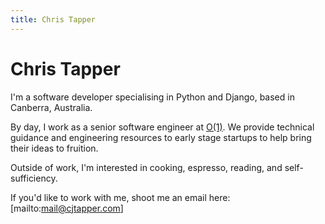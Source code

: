 ```yaml
---
title: Chris Tapper
---
```

# Chris Tapper

I'm a software developer specialising in Python and Django, based in Canberra, Australia.

By day, I work as a senior software engineer at [O(1)](https://www.0of1.com).
We provide technical guidance and engineering resources to early stage startups to help bring their ideas to fruition.

Outside of work, I'm interested in cooking, espresso, reading, and self-sufficiency.

If you'd like to work with me, shoot me an email here: [mailto:mail@cjtapper.com]
